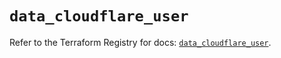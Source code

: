 # `data_cloudflare_user`

Refer to the Terraform Registry for docs: [`data_cloudflare_user`](https://registry.terraform.io/providers/cloudflare/cloudflare/4.34.0/docs/data-sources/user).
